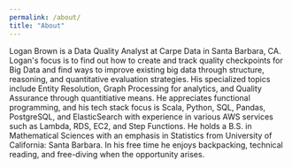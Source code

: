 ```yaml
---
permalink: /about/
title: "About"
---
```


Logan Brown is a Data Quality Analyst at Carpe Data in Santa Barbara, CA. Logan's focus is to find out how to create and track quality checkpoints for Big Data and find ways to improve existing big data through structure, reasoning, and quantitative evaluation strategies. His specialized topics include Entity Resolution, Graph Processing for analytics, and Quality Assurance through quantitiative means. He appreciates functional programming, and his tech stack focus is Scala, Python, SQL, Pandas, PostgreSQL, and ElasticSearch with experience in various AWS services such as Lambda, RDS, EC2, and Step Functions. He holds a B.S. in Mathematical Sciences with an emphasis in Statistics from University of California: Santa Barbara. In his free time he enjoys backpacking, technical reading, and free-diving when the opportunity arises. 